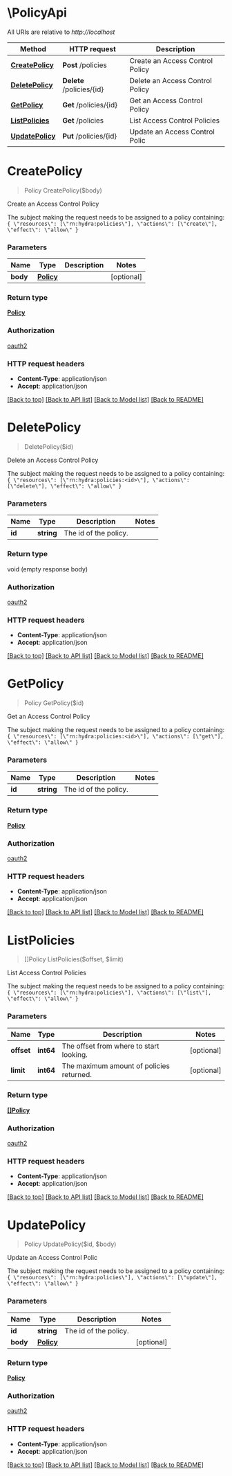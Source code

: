 # \PolicyApi

All URIs are relative to *http://localhost*

Method | HTTP request | Description
------------- | ------------- | -------------
[**CreatePolicy**](PolicyApi.md#CreatePolicy) | **Post** /policies | Create an Access Control Policy
[**DeletePolicy**](PolicyApi.md#DeletePolicy) | **Delete** /policies/{id} | Delete an Access Control Policy
[**GetPolicy**](PolicyApi.md#GetPolicy) | **Get** /policies/{id} | Get an Access Control Policy
[**ListPolicies**](PolicyApi.md#ListPolicies) | **Get** /policies | List Access Control Policies
[**UpdatePolicy**](PolicyApi.md#UpdatePolicy) | **Put** /policies/{id} | Update an Access Control Polic


# **CreatePolicy**
> Policy CreatePolicy($body)

Create an Access Control Policy

The subject making the request needs to be assigned to a policy containing:  ``` { \"resources\": [\"rn:hydra:policies\"], \"actions\": [\"create\"], \"effect\": \"allow\" } ```


### Parameters

Name | Type | Description  | Notes
------------- | ------------- | ------------- | -------------
 **body** | [**Policy**](Policy.md)|  | [optional] 

### Return type

[**Policy**](policy.md)

### Authorization

[oauth2](../README.md#oauth2)

### HTTP request headers

 - **Content-Type**: application/json
 - **Accept**: application/json

[[Back to top]](#) [[Back to API list]](../README.md#documentation-for-api-endpoints) [[Back to Model list]](../README.md#documentation-for-models) [[Back to README]](../README.md)

# **DeletePolicy**
> DeletePolicy($id)

Delete an Access Control Policy

The subject making the request needs to be assigned to a policy containing:  ``` { \"resources\": [\"rn:hydra:policies:<id>\"], \"actions\": [\"delete\"], \"effect\": \"allow\" } ```


### Parameters

Name | Type | Description  | Notes
------------- | ------------- | ------------- | -------------
 **id** | **string**| The id of the policy. | 

### Return type

void (empty response body)

### Authorization

[oauth2](../README.md#oauth2)

### HTTP request headers

 - **Content-Type**: application/json
 - **Accept**: application/json

[[Back to top]](#) [[Back to API list]](../README.md#documentation-for-api-endpoints) [[Back to Model list]](../README.md#documentation-for-models) [[Back to README]](../README.md)

# **GetPolicy**
> Policy GetPolicy($id)

Get an Access Control Policy

The subject making the request needs to be assigned to a policy containing:  ``` { \"resources\": [\"rn:hydra:policies:<id>\"], \"actions\": [\"get\"], \"effect\": \"allow\" } ```


### Parameters

Name | Type | Description  | Notes
------------- | ------------- | ------------- | -------------
 **id** | **string**| The id of the policy. | 

### Return type

[**Policy**](policy.md)

### Authorization

[oauth2](../README.md#oauth2)

### HTTP request headers

 - **Content-Type**: application/json
 - **Accept**: application/json

[[Back to top]](#) [[Back to API list]](../README.md#documentation-for-api-endpoints) [[Back to Model list]](../README.md#documentation-for-models) [[Back to README]](../README.md)

# **ListPolicies**
> []Policy ListPolicies($offset, $limit)

List Access Control Policies

The subject making the request needs to be assigned to a policy containing:  ``` { \"resources\": [\"rn:hydra:policies\"], \"actions\": [\"list\"], \"effect\": \"allow\" } ```


### Parameters

Name | Type | Description  | Notes
------------- | ------------- | ------------- | -------------
 **offset** | **int64**| The offset from where to start looking. | [optional] 
 **limit** | **int64**| The maximum amount of policies returned. | [optional] 

### Return type

[**[]Policy**](policy.md)

### Authorization

[oauth2](../README.md#oauth2)

### HTTP request headers

 - **Content-Type**: application/json
 - **Accept**: application/json

[[Back to top]](#) [[Back to API list]](../README.md#documentation-for-api-endpoints) [[Back to Model list]](../README.md#documentation-for-models) [[Back to README]](../README.md)

# **UpdatePolicy**
> Policy UpdatePolicy($id, $body)

Update an Access Control Polic

The subject making the request needs to be assigned to a policy containing:  ``` { \"resources\": [\"rn:hydra:policies\"], \"actions\": [\"update\"], \"effect\": \"allow\" } ```


### Parameters

Name | Type | Description  | Notes
------------- | ------------- | ------------- | -------------
 **id** | **string**| The id of the policy. | 
 **body** | [**Policy**](Policy.md)|  | [optional] 

### Return type

[**Policy**](policy.md)

### Authorization

[oauth2](../README.md#oauth2)

### HTTP request headers

 - **Content-Type**: application/json
 - **Accept**: application/json

[[Back to top]](#) [[Back to API list]](../README.md#documentation-for-api-endpoints) [[Back to Model list]](../README.md#documentation-for-models) [[Back to README]](../README.md)

